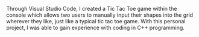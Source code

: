Through Visual Studio Code, I created a Tic Tac Toe game within the console which allows two users to manually input their shapes into the grid wherever they like, just like a typical tic tac toe game. With this personal project, I was able to gain experience with coding in C++ programming. 
